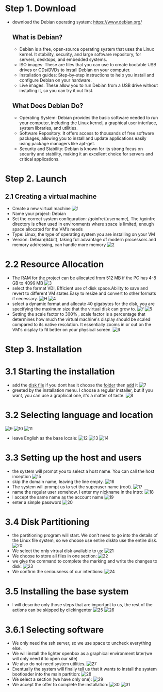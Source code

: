 # Step 1. Download
- download the Debian operating system: https://www.debian.org/
  ## What is Debian?
  - Debian is a free, open-source operating system that uses the Linux kernel. It stability, security, and large software repository, for servers, desktops, and embedded systems.
  - ISO images: These are files that you can use to create bootable USB drives or CDs/DVDs to install Debian on your computer.
  - Installation guides: Step-by-step instructions to help you install and configure Debian on your hardware.
  - Live images: These allow you to run Debian from a USB drive without installing it, so you can try it out first.
  ## What Does Debian Do?
  - Operating System: Debian provides the basic software needed to run your computer, including the Linux kernel, a graphical user interface, system libraries, and utilities.
  - Software Repository: It offers access to thousands of free software packages, allowing you to install and update applications easily using package managers like apt-get.
  - Security and Stability: Debian is known for its strong focus on security and stability, making it an excellent choice for servers and critical applications.
# Step 2. Launch
  ## 2.1 Creating a virtual machine
  - Create a new virtual machine
  ![1](https://github.com/fasl8/Inception_42/blob/main/screenshot_step/1.os_virtualbox/2.0_Tools.png)
  - Name your project: Debian
  - Set the correct system configuration: /goinfre/[username], The /goinfre directory is often used in environments where space is limited, enough space allocated for the VM’s needs
  - Type: Linux, the type of operating system you are installing on your VM
  - Version: Debian(64bit), taking full advantage of modern processors and memory addressing, can handle more memory 
  ![2](https://github.com/fasl8/Inception_42/blob/main/screenshot_step/1.os_virtualbox/2.1_Creating_VM.png)
  # 2.2 Resource Allocation
  - The RAM for the project can be allocated from 512 MB if the PC has 4-8 GB to 4096 MB
    ![3](https://github.com/fasl8/Inception_42/blob/main/screenshot_step/1.os_virtualbox/2.2_1Memory_size.png)
  - select the format VDI, Efficient use of disk space.Ability to save and revert to different VM states.Easy to resize and convert to other formats if necessary.
    ![H](https://github.com/fasl8/Inception_42/blob/main/screenshot_step/1.os_virtualbox/2.2_2Hard_disk.png)
    ![4](https://github.com/fasl8/Inception_42/blob/main/screenshot_step/1.os_virtualbox/2.2_3Hard_disk_file_type.png)
  - select a dynamic format and allocate 40 gigabytes for the disk, you are specifying the maximum size that the virtual disk can grow to.
    ![f](https://github.com/fasl8/Inception_42/blob/main/screenshot_step/1.os_virtualbox/2.2_5File_location_and_size.png)
    ![5](https://github.com/fasl8/Inception_42/blob/main/screenshot_step/1.os_virtualbox/2.2_4Storage_on_physical_hard_disk.png)
  - Setting the scale factor to 300% , scale factor is a percentage that determines how much the virtual machine's display should be scaled compared to its native resolution. It essentially zooms in or out on the VM's display to fit better on your physical screen.
    ![6](https://github.com/fasl8/Inception_42/blob/main/screenshot_step/1.os_virtualbox/2.2_6Display.png)
# Step 3. Installation
  # 3.1 Starting the installation
  - add the [disk file](https://github.com/fasl8/Inception_42/blob/main/step.md#step-1-download) if you dont hae it choose the [folder](https://github.com/fasl8/Inception_42/blob/main/screenshot_step/1.os_virtualbox/3.1_2new_virtual_option_disk1.png) then [add](https://github.com/fasl8/Inception_42/blob/main/screenshot_step/1.os_virtualbox/3.1_2new_virtual_option_disk2.png) it
  ![7](https://github.com/fasl8/Inception_42/blob/main/screenshot_step/1.os_virtualbox/3.1_1virtual_option_disk.png)
  - greeted by the installation menu. I choose a regular installer, but if you want, you can use a graphical one, it's a matter of taste.
  ![8](https://github.com/fasl8/Inception_42/blob/main/screenshot_step/1.os_virtualbox/3.1_3installation_menu.png)
  # 3.2 Selecting language and location
  ![9](https://github.com/fasl8/Inception_42/blob/main/screenshot_step/1.os_virtualbox/3.2_1language.png)
  ![10](https://github.com/fasl8/Inception_42/blob/main/screenshot_step/1.os_virtualbox/3.2_2location.png)
  ![11](https://github.com/fasl8/Inception_42/blob/main/screenshot_step/1.os_virtualbox/3.2_3location.png)
  - leave English as the base locale:
  ![12](https://github.com/fasl8/Inception_42/blob/main/screenshot_step/1.os_virtualbox/3.2_4location.png)
  ![13](https://github.com/fasl8/Inception_42/blob/main/screenshot_step/1.os_virtualbox/3.2_5locales.png)
  ![14](https://github.com/fasl8/Inception_42/blob/main/screenshot_step/1.os_virtualbox/3.2_6keyboard.png)
  # 3.3 Setting up the host and users
  - the system will prompt you to select a host name. You can call the host inception
  ![15](https://github.com/fasl8/Inception_42/blob/main/screenshot_step/1.os_virtualbox/3.3_1hostname.png)
  - skip the domain name, leaving the line empty.
  ![16](https://github.com/fasl8/Inception_42/blob/main/screenshot_step/1.os_virtualbox/3.3_2domainname.png)
  - The system will prompt us to set the superuser name (root).
  ![17](https://github.com/fasl8/Inception_42/blob/main/screenshot_step/1.os_virtualbox/3.3_3rootpassword.png)
  - name the regular user somehow. I enter my nickname in the intro:
  ![18](https://github.com/fasl8/Inception_42/blob/main/screenshot_step/1.os_virtualbox/3.3_4username.png)
  - I accept the same name as the account name
  ![19](https://github.com/fasl8/Inception_42/blob/main/screenshot_step/1.os_virtualbox/3.3_5useraccount.png)
  - enter a simple password
  ![20](https://github.com/fasl8/Inception_42/blob/main/screenshot_step/1.os_virtualbox/3.3_5userpassword.png)
  # 3.4 Disk Partitioning
  - the partitioning program will start. We don't need to go into the details of the Linux file system, so we choose use entire diskto use the entire disk.
  ![20](https://github.com/fasl8/Inception_42/blob/main/screenshot_step/1.os_virtualbox/3.4_1partition_disks.png)
  - We select the only virtual disk available to us:
  ![21](https://github.com/fasl8/Inception_42/blob/main/screenshot_step/1.os_virtualbox/3.4_2partition_disks.png)
  - We choose to store all files in one section:
  ![22](https://github.com/fasl8/Inception_42/blob/main/screenshot_step/1.os_virtualbox/3.4_3partition_disks.png)
  - we give the command to complete the marking and write the changes to disk:
  ![23](https://github.com/fasl8/Inception_42/blob/main/screenshot_step/1.os_virtualbox/3.4_4partition_disks.png)
  - We confirm the seriousness of our intentions:
  ![24](https://github.com/fasl8/Inception_42/blob/main/screenshot_step/1.os_virtualbox/3.4_5partition_disks.png)
  # 3.5 Installing the base system
  - I will describe only those steps that are important to us, the rest of the actions can be skipped by clickingenter
  ![25](https://github.com/fasl8/Inception_42/blob/main/screenshot_step/1.os_virtualbox/3.5_1package.png)
  ![26](https://github.com/fasl8/Inception_42/blob/main/screenshot_step/1.os_virtualbox/3.5_3installing.png)
  # 3.6.1 Selecting software
  - We only need the ssh server, so we use space to uncheck everything else.
  - We will install the lighter openbox as a graphical environment later(we will only need it to open our site)
  - We also do not need system utilities.
   ![27](https://github.com/fasl8/Inception_42/blob/main/screenshot_step/1.os_virtualbox/3.6.1_1Software_selection.png)
  - Eventually the system will finally tell us that it wants to install the system bootloader into the main partition:
   ![28](https://github.com/fasl8/Inception_42/blob/main/screenshot_step/1.os_virtualbox/3.6.1_2grub-pc.png)
  - We select a section (we have only one):
   ![29](https://github.com/fasl8/Inception_42/blob/main/screenshot_step/1.os_virtualbox/3.6.1configuring_grub-pc.png)
  - We accept the offer to complete the installation:
   ![30](https://github.com/fasl8/Inception_42/blob/main/screenshot_step/1.os_virtualbox/3.7finish.png)
   ![31](https://github.com/fasl8/Inception_42/blob/main/screenshot_step/1.os_virtualbox/3.7finishinstall.png)



  
